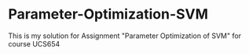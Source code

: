 # Parameter-Optimization-SVM
This is my solution for Assignment "Parameter Optimization of SVM" for course UCS654
